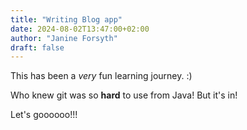 ```yaml
---
title: "Writing Blog app"
date: 2024-08-02T13:47:00+02:00
author: "Janine Forsyth"
draft: false
---
```


<p>This has been a <em>very </em>fun learning journey. :)</p>
<p>Who knew git was so <strong>hard</strong> to use from Java! But it's in!</p>
<p>Let's goooooo!!!&nbsp;</p>